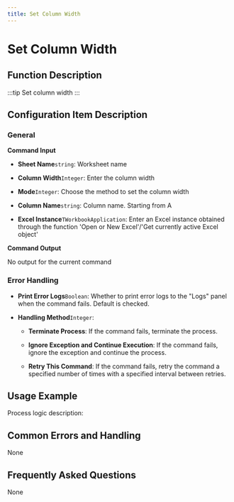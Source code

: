 ```yaml
---
title: Set Column Width
---
```


# Set Column Width

## Function Description

:::tip 
Set column width
:::

## Configuration Item Description

### General

**Command Input**

- **Sheet Name**`string`: Worksheet name

- **Column Width**`Integer`: Enter the column width

- **Mode**`Integer`: Choose the method to set the column width

- **Column Name**`string`: Column name. Starting from A

- **Excel Instance**`TWorkbookApplication`: Enter an Excel instance obtained through the function 'Open or New Excel'/'Get currently active Excel object'


**Command Output**

No output for the current command


### Error Handling

- **Print Error Logs**`Boolean`: Whether to print error logs to the "Logs" panel when the command fails. Default is checked. 

- **Handling Method**`Integer`:

    - **Terminate Process**: If the command fails, terminate the process.

    - **Ignore Exception and Continue Execution**: If the command fails, ignore the exception and continue the process.

    - **Retry This Command**: If the command fails, retry the command a specified number of times with a specified interval between retries.

## Usage Example

Process logic description:

## Common Errors and Handling

None

## Frequently Asked Questions

None

